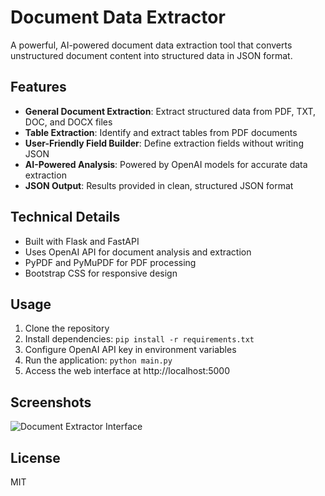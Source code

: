 # Document Data Extractor

A powerful, AI-powered document data extraction tool that converts unstructured document content into structured data in JSON format.

## Features

- **General Document Extraction**: Extract structured data from PDF, TXT, DOC, and DOCX files
- **Table Extraction**: Identify and extract tables from PDF documents
- **User-Friendly Field Builder**: Define extraction fields without writing JSON
- **AI-Powered Analysis**: Powered by OpenAI models for accurate data extraction
- **JSON Output**: Results provided in clean, structured JSON format

## Technical Details

- Built with Flask and FastAPI
- Uses OpenAI API for document analysis and extraction
- PyPDF and PyMuPDF for PDF processing
- Bootstrap CSS for responsive design

## Usage

1. Clone the repository
2. Install dependencies: `pip install -r requirements.txt`
3. Configure OpenAI API key in environment variables
4. Run the application: `python main.py`
5. Access the web interface at http://localhost:5000

## Screenshots

![Document Extractor Interface](screenshots/document-extractor.png)

## License

MIT